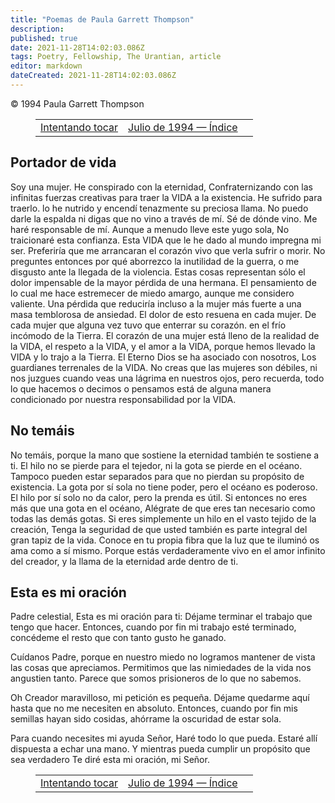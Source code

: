 ```yaml
---
title: "Poemas de Paula Garrett Thompson"
description:
published: true
date: 2021-11-28T14:02:03.086Z
tags: Poetry, Fellowship, The Urantian, article
editor: markdown
dateCreated: 2021-11-28T14:02:03.086Z
---
```

<p class="v-card v-sheet theme--light grey lighten-3 px-2">© 1994 Paula Garrett Thompson</p>
<figure class="table chapter-navigator">
  <table>
    <tbody>
      <tr>
        <td>
        <a href="/es/article/David_Kulieke/Trying_to_Touch">
          <span class="mdi mdi-arrow-left-drop-circle"></span><span class="pl-2">Intentando tocar</span>
        </a>
        </td>
        <td>
        <a href="/es/index/articles_the_urantian#julio-de-1994">
          <span class="mdi mdi-book-open-variant"></span><span class="pl-2">Julio de 1994 — Índice</span>
        </a>
        </td>
        <td>
        </td>
      </tr>
    </tbody>
  </table>
</figure>


## Portador de vida

Soy una mujer.
He conspirado con la eternidad,
Confraternizando con las infinitas fuerzas creativas
para traer la VIDA a la existencia.
He sufrido para traerlo.
lo he nutrido
y encendí tenazmente su preciosa llama.
No puedo darle la espalda
ni digas que no vino a través de mí.
Sé de dónde vino.
Me haré responsable de mí.
Aunque a menudo lleve este yugo sola,
No traicionaré esta confianza.
Esta VIDA que le he dado al mundo
impregna mi ser.
Preferiría que me arrancaran el corazón vivo
que verla sufrir o morir.
No preguntes entonces por qué aborrezco la inutilidad de la guerra,
o me disgusto ante la llegada de la violencia.
Estas cosas representan sólo el dolor impensable
de la mayor pérdida de una hermana.
El pensamiento de lo cual me hace estremecer de miedo amargo,
aunque me considero valiente.
Una pérdida que reduciría incluso a la mujer más fuerte
a una masa temblorosa de ansiedad.
El dolor de esto resuena en cada mujer.
De cada mujer que alguna vez tuvo que enterrar su corazón.
en el frío incómodo de la Tierra.
El corazón de una mujer está lleno de la realidad de la VIDA,
el respeto a la VIDA,
y el amor a la VIDA,
porque hemos llevado la VIDA
y lo trajo a la Tierra.
El Eterno Dios se ha asociado con nosotros,
Los guardianes terrenales de la VIDA.
No creas que las mujeres son débiles,
ni nos juzgues cuando veas una lágrima en nuestros ojos,
pero recuerda,
todo lo que hacemos
o decimos
o pensamos
está de alguna manera condicionado
por nuestra responsabilidad por la VIDA.

## No temáis

No temáis,
porque la mano que sostiene la eternidad también te sostiene a ti.
El hilo no se pierde para el tejedor,
ni la gota se pierde en el océano.
Tampoco pueden estar separados
para que no pierdan su propósito de existencia.
La gota por sí sola no tiene poder,
pero el océano es poderoso.
El hilo por sí solo no da calor,
pero la prenda es útil.
Si entonces no eres más que una gota en el océano,
Alégrate de que eres tan necesario como todas las demás gotas.
Si eres simplemente un hilo en el vasto tejido de la creación,
Tenga la seguridad de que usted también es parte integral del
gran tapiz de la vida.
Conoce en tu propia fibra que la luz que te iluminó
os ama como a sí mismo.
Porque estás verdaderamente vivo en el amor infinito del creador,
y la llama de la eternidad arde dentro de ti.

## Esta es mi oración

Padre celestial,
Esta es mi oración para ti:
Déjame terminar el trabajo que tengo que hacer.
Entonces, cuando por fin mi trabajo esté terminado,
concédeme el resto que con tanto gusto he ganado.

Cuídanos Padre,
porque en nuestro miedo
no logramos mantener de vista las cosas que apreciamos.
Permitimos que las nimiedades de la vida nos angustien tanto.
Parece que somos prisioneros de lo que no sabemos.

Oh Creador maravilloso,
mi petición es pequeña.
Déjame quedarme aquí hasta que no me necesiten en absoluto.
Entonces, cuando por fin mis semillas hayan sido cosidas,
ahórrame la oscuridad de estar sola.

Para cuando necesites mi ayuda Señor,
Haré todo lo que pueda.
Estaré allí dispuesta a echar una mano.
Y mientras pueda cumplir un propósito que sea verdadero
Te diré esta mi oración, mi Señor.


<figure class="table chapter-navigator">
  <table>
    <tbody>
      <tr>
        <td>
        <a href="/es/article/David_Kulieke/Trying_to_Touch">
          <span class="mdi mdi-arrow-left-drop-circle"></span><span class="pl-2">Intentando tocar</span>
        </a>
        </td>
        <td>
        <a href="/es/index/articles_the_urantian#julio-de-1994">
          <span class="mdi mdi-book-open-variant"></span><span class="pl-2">Julio de 1994 — Índice</span>
        </a>
        </td>
        <td>
        </td>
      </tr>
    </tbody>
  </table>
</figure>
